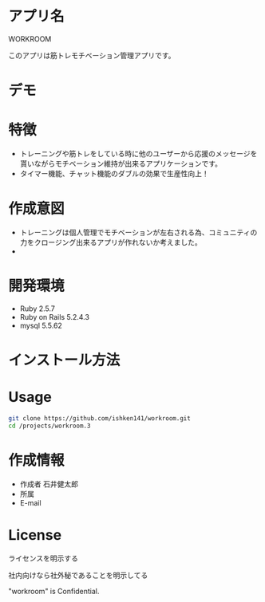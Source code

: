 # アプリ名
WORKROOM

このアプリは筋トレモチベーション管理アプリです。
 
# デモ
 

 
# 特徴
 
* トレーニングや筋トレをしている時に他のユーザーから応援のメッセージを貰いながらモチベーション維持が出来るアプリケーションです。
* タイマー機能、チャット機能のダブルの効果で生産性向上！
 
# 作成意図 
* トレーニングは個人管理でモチベーションが左右される為、コミュニティの力をクロージング出来るアプリが作れないか考えました。
* 
# 開発環境
* Ruby 2.5.7
* Ruby on Rails 5.2.4.3
* mysql 5.5.62
 
# インストール方法
 
# Usage
 
```bash
git clone https://github.com/ishken141/workroom.git
cd /projects/workroom.3 
```
 
# 作成情報
 
* 作成者 石井健太郎
* 所属
* E-mail
 
# License
ライセンスを明示する
 
 
社内向けなら社外秘であることを明示してる
 
"workroom" is Confidential.
